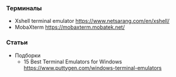 
### Терминалы

- Xshell terminal emulator https://www.netsarang.com/en/xshell/
- MobaXterm https://mobaxterm.mobatek.net/

### Статьи

- Подборки
    - 15 Best Terminal Emulators for Windows https://www.puttygen.com/windows-terminal-emulators